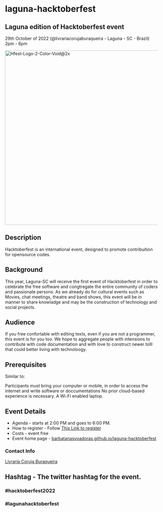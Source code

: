 # laguna-hacktoberfest
## Laguna edition of Hacktoberfest event

29th October of 2022 (@livrariacorujaburaqueira - Laguna - SC - Brazil) 2pm - 6pm

<img width="576" alt="Hfest-Logo-2-Color-Void@2x" src="https://user-images.githubusercontent.com/1857142/194678968-2a05b4ec-24e8-4173-b85d-fa65bdc61adc.png">

## Description
Hacktoberfest is an international event, designed to promote contribuition for opensource codes.

## Background
This year, Laguna-SC will receive the first event of Hacktoberfest in order to celebrate the free software and congtregate the entire community of coders and passionate persons.
As we already do for cultural events such as Movies, chat meetings, theatre and band shows, this event will be in manner to share knowladge and may be the construction of technology and social projects.

## Audience
If you free confortable with editing texts, even if you are not a programmer, this event is for you too.
We hope to aggregate people with intensions to contribute with code documentation and with love to construct newer tolll that could better living with technoloogy.

## Prerequisites
Similar to:

Participants must bring your computer or mobile, in order to access the internet and write software or doccumentations
No prior cloud-based experience is necessary.
A Wi-Fi enabled laptop.

## Event Details
* Agenda - starts at 2:00 PM and goes to 6:00 PM.
* How to register - Follow [This Link to register](https://forms.gle/ZBBEuGbti944rKfF8)
* Costs - event free
* Event home page - [barbatanasvoadoras.github.io/laguna-hacktoberfest](https://barbatanasvoadoras.github.io/laguna-hacktoberfest/)

### Contact Info
[Livraria Coruja Buraqueira](https://instagram.com/livrariacorujaburaqueira)

## Hashtag - The twitter hashtag for the event.
### \#hacktoberfest2022
### \#lagunahacktoberfest
